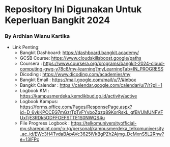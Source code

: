 # Repository Ini Digunakan Untuk Keperluan Bangkit 2024
### By Ardhian Wisnu Kartika

- Link Penting:
  - Bangkit Dashboard: https://dashboard.bangkit.academy/
  - GCSB Course: https://www.cloudskillsboost.google/paths
  - Coursera  : https://www.coursera.org/programs/bangkit-2024-cloud-computing-gwg-y78c8/my-learning?myLearningTab=IN_PROGRESS
  - Dicoding : https://www.dicoding.com/academies/my
  - Bangkit Email : https://mail.google.com/mail/u/7/#inbox
  - Bangkit Calendar : https://calendar.google.com/calendar/u/7/r?pli=1
  - Logbook KM : https://kampusmerdeka.kemdikbud.go.id/activity/active
  - Logbook Kampus: https://forms.office.com/Pages/ResponsePage.aspx?id=D_6vkKPCCEG7mGzrTpTvFYvboZqzq89KorRskL_gfBVUMUNFVFUxTjE3RDk5ODFFOEFSTTE1S0NWQS4u
  - File Progress Logbook : https://telkomuniversityofficial-my.sharepoint.com/:x:/g/personal/kampusmerdeka_telkomuniversity_ac_id/EWc3H4TvdaBApAVc3625iVkBgPZh2Ajmg_DcMxnS5L2Rhw?e=13lFPc

